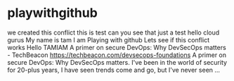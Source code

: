 # playwithgithub
we created this conflict
this is test can you see that 
just a test
hello cloud gurus
My name is tam I am
Playing with github
Lets see if this conflict works
Hello TAMIAM
A primer on secure DevOps: Why DevSecOps matters - TechBeacon
https://techbeacon.com/devsecops-foundations
A primer on secure DevOps: Why DevSecOps matters. I've been in the world of security for 20-plus years, I have seen trends come and go, but I've never seen ...

